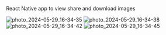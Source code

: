 React Native app to view share and download images


![photo_2024-05-29_16-34-35](https://github.com/Tarun222999/wallpaer_app/assets/111749548/a46bd7b4-6784-44d8-aa33-5196e08116c0)
![photo_2024-05-29_16-34-38](https://github.com/Tarun222999/wallpaer_app/assets/111749548/b05798e3-5ba2-4d6a-9762-36816f3c154f)
![photo_2024-05-29_16-34-42](https://github.com/Tarun222999/wallpaer_app/assets/111749548/359ba6bd-e100-4b14-a6eb-0a7706d3bd17)
![photo_2024-05-29_16-34-45](https://github.com/Tarun222999/wallpaer_app/assets/111749548/e34c29e1-3c3c-4251-b761-38a901d09b31)
